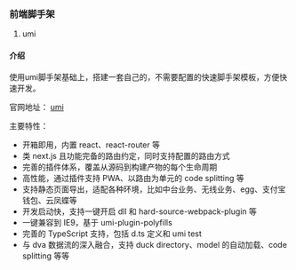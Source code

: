 ### 前端脚手架
1. umi 

#### 介绍
使用umi脚手架基础上，搭建一套自己的，不需要配置的快速脚手架模板，方便快速开发。

官网地址： [umi](https://umijs.org/zh/)

主要特性：
* 开箱即用，内置 react、react-router 等
* 类 next.js 且功能完备的路由约定，同时支持配置的路由方式
* 完善的插件体系，覆盖从源码到构建产物的每个生命周期
* 高性能，通过插件支持 PWA、以路由为单元的 code splitting 等
* 支持静态页面导出，适配各种环境，比如中台业务、无线业务、egg、支付宝钱包、云凤蝶等
* 开发启动快，支持一键开启 dll 和 hard-source-webpack-plugin 等
* 一键兼容到 IE9，基于 umi-plugin-polyfills
* 完善的 TypeScript 支持，包括 d.ts 定义和 umi test
* 与 dva 数据流的深入融合，支持 duck directory、model 的自动加载、code splitting 等等


